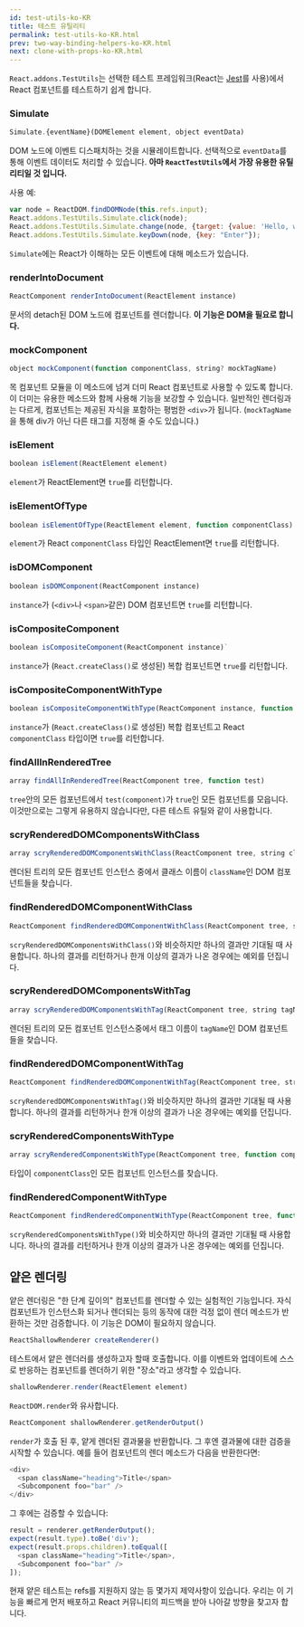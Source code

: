 ```yaml
---
id: test-utils-ko-KR
title: 테스트 유틸리티
permalink: test-utils-ko-KR.html
prev: two-way-binding-helpers-ko-KR.html
next: clone-with-props-ko-KR.html
---
```


`React.addons.TestUtils`는 선택한 테스트 프레임워크(React는 [Jest](https://facebook.github.io/jest/)를 사용)에서 React 컴포넌트를 테스트하기 쉽게 합니다.

### Simulate

```javascript
Simulate.{eventName}(DOMElement element, object eventData)
```

DOM 노드에 이벤트 디스패치하는 것을 시뮬레이트합니다. 선택적으로 `eventData`를 통해 이벤트 데이터도 처리할 수 있습니다. **아마 `ReactTestUtils`에서 가장 유용한 유틸리티일 것 입니다.**

사용 예:

```javascript
var node = ReactDOM.findDOMNode(this.refs.input);
React.addons.TestUtils.Simulate.click(node);
React.addons.TestUtils.Simulate.change(node, {target: {value: 'Hello, world'}});
React.addons.TestUtils.Simulate.keyDown(node, {key: "Enter"});
```

`Simulate`에는 React가 이해하는 모든 이벤트에 대해 메소드가 있습니다.

### renderIntoDocument

```javascript
ReactComponent renderIntoDocument(ReactElement instance)
```

문서의 detach된 DOM 노드에 컴포넌트를 렌더합니다. **이 기능은 DOM을 필요로 합니다.**

### mockComponent

```javascript
object mockComponent(function componentClass, string? mockTagName)
```

목 컴포넌트 모듈을 이 메소드에 넘겨 더미 React 컴포넌트로 사용할 수 있도록 합니다. 이 더미는 유용한 메소드와 함께 사용해 기능을 보강할 수 있습니다. 일반적인 렌더링과는 다르게, 컴포넌트는 제공된 자식을 포함하는 평범한  `<div>`가 됩니다. (`mockTagName`을 통해 div가 아닌 다른 태그를 지정해 줄 수도 있습니다.)

### isElement

```javascript
boolean isElement(ReactElement element)
```

`element`가 ReactElement면 `true`를 리턴합니다.

### isElementOfType

```javascript
boolean isElementOfType(ReactElement element, function componentClass)
```

`element`가 React `componentClass` 타입인 ReactElement면 `true`를 리턴합니다.

### isDOMComponent

```javascript
boolean isDOMComponent(ReactComponent instance)
```

`instance`가 (`<div>`나 `<span>`같은) DOM 컴포넌트면 `true`를 리턴합니다.

### isCompositeComponent

```javascript
boolean isCompositeComponent(ReactComponent instance)`
```

`instance`가 (`React.createClass()`로 생성된) 복합 컴포넌트면 `true`를 리턴합니다.

### isCompositeComponentWithType

```javascript
boolean isCompositeComponentWithType(ReactComponent instance, function componentClass)
```

`instance`가 (`React.createClass()`로 생성된) 복합 컴포넌트고 React `componentClass` 타입이면 `true`를 리턴합니다.

### findAllInRenderedTree

```javascript
array findAllInRenderedTree(ReactComponent tree, function test)
```

`tree`안의 모든 컴포넌트에서 `test(component)`가 `true`인 모든 컴포넌트를 모읍니다. 이것만으로는 그렇게 유용하지 않습니다만, 다른 테스트 유틸와 같이 사용합니다.

### scryRenderedDOMComponentsWithClass

```javascript
array scryRenderedDOMComponentsWithClass(ReactComponent tree, string className)
```
렌더된 트리의 모든 컴포넌트 인스턴스 중에서 클래스 이름이 `className`인 DOM 컴포넌트들을 찾습니다.

### findRenderedDOMComponentWithClass

```javascript
ReactComponent findRenderedDOMComponentWithClass(ReactComponent tree, string className)
```

`scryRenderedDOMComponentsWithClass()`와 비슷하지만 하나의 결과만 기대될 때 사용합니다. 하나의 결과를 리턴하거나 한개 이상의 결과가 나온 경우에는 예외를 던집니다.

### scryRenderedDOMComponentsWithTag

```javascript
array scryRenderedDOMComponentsWithTag(ReactComponent tree, string tagName)
```

렌더된 트리의 모든 컴포넌트 인스턴스중에서 태그 이름이 `tagName`인 DOM 컴포넌트들을 찾습니다.

### findRenderedDOMComponentWithTag

```javascript
ReactComponent findRenderedDOMComponentWithTag(ReactComponent tree, string tagName)
```

`scryRenderedDOMComponentsWithTag()`와 비슷하지만 하나의 결과만 기대될 때 사용합니다. 하나의 결과를 리턴하거나 한개 이상의 결과가 나온 경우에는 예외를 던집니다.

### scryRenderedComponentsWithType

```javascript
array scryRenderedComponentsWithType(ReactComponent tree, function componentClass)
```

타입이 `componentClass`인 모든 컴포넌트 인스턴스를 찾습니다.

### findRenderedComponentWithType

```javascript
ReactComponent findRenderedComponentWithType(ReactComponent tree, function componentClass)
```

`scryRenderedComponentsWithType()`와 비슷하지만 하나의 결과만 기대될 때 사용합니다. 하나의 결과를 리턴하거나 한개 이상의 결과가 나온 경우에는 예외를 던집니다.

## 얕은 렌더링

얕은 렌더링은 "한 단계 깊이의" 컴포넌트를 렌더할 수 있는 실험적인 기능입니다. 자식 컴포넌트가 인스턴스화 되거나 렌더되는 등의 동작에 대한 걱정 없이 렌더 메소드가 반환하는 것만 검증합니다. 이 기능은 DOM이 필요하지 않습니다.

```javascript
ReactShallowRenderer createRenderer()
```

테스트에서 얕은 렌더러를 생성하고자 할때 호출합니다. 이를 이벤트와 업데이트에 스스로 반응하는 컴포넌트를 렌더하기 위한 "장소"라고 생각할 수 있습니다.

```javascript
shallowRenderer.render(ReactElement element)
```

`ReactDOM.render`와 유사합니다.

```javascript
ReactComponent shallowRenderer.getRenderOutput()
```

`render`가 호출 된 후, 얕게 렌더된 결과물을 반환합니다. 그 후엔 결과물에 대한 검증을 시작할 수 있습니다. 예를 들어 컴포넌트의 렌더 메소드가 다음을 반환한다면:

```javascript
<div>
  <span className="heading">Title</span>
  <Subcomponent foo="bar" />
</div>
```

그 후에는 검증할 수 있습니다:

```javascript
result = renderer.getRenderOutput();
expect(result.type).toBe('div');
expect(result.props.children).toEqual([
  <span className="heading">Title</span>,
  <Subcomponent foo="bar" />
]);
```

현재 얕은 테스트는 refs를 지원하지 않는 등 몇가지 제약사항이 있습니다. 우리는 이 기능을 빠르게 먼저 배포하고 React 커뮤니티의 피드백을 받아 나아갈 방향을 찾고자 합니다.
